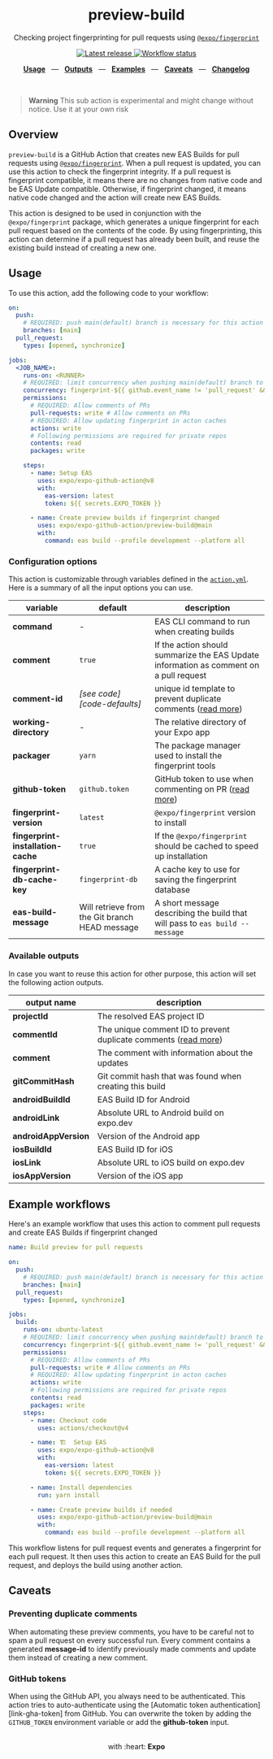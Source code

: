 <div align="center">
  <h1>preview-build</h1>
  <p>Checking project fingerprinting for pull requests using <a href="https://www.npmjs.com/package/@expo/fingerprint"><code>@expo/fingerprint</code></a></p>
</div>

<p align="center">
  <a href="https://github.com/expo/expo-github-action/releases" title="Latest release">
    <picture>
      <source media="(prefers-color-scheme: dark)" srcset="https://img.shields.io/github/package-json/v/expo/expo-github-action?style=flat-square&color=0366D6&labelColor=49505A">
      <img alt="Latest release" src="https://img.shields.io/github/package-json/v/expo/expo-github-action?style=flat-square&color=0366D6&labelColor=D1D5DA" />
    </picture>
  </a>
  <a href="https://github.com/expo/expo-github-action/actions" title="Workflow status">
    <picture>
      <source media="(prefers-color-scheme: dark)" srcset="https://img.shields.io/github/actions/workflow/status/expo/expo-github-action/test.yml?branch=main&style=flat-square&labelColor=49505A">
      <img alt="Workflow status" src="https://img.shields.io/github/actions/workflow/status/expo/expo-github-action/test.yml?branch=main&style=flat-square&labelColor=D1D5DA" />
    </picture>
  </a>
</p>

<p align="center">
  <a href="#usage"><b>Usage</b></a>
  &nbsp;&nbsp;&mdash;&nbsp;&nbsp;
  <a href="#available-outputs"><b>Outputs</b></a>
  &nbsp;&nbsp;&mdash;&nbsp;&nbsp;
  <a href="#example-workflows"><b>Examples</b></a>
  &nbsp;&nbsp;&mdash;&nbsp;&nbsp;
  <a href="#caveats"><b>Caveats</b></a>
  &nbsp;&nbsp;&mdash;&nbsp;&nbsp;
  <a href="https://github.com/expo/expo-github-action/blob/main/CHANGELOG.md"><b>Changelog</b></a>
</p>

<br />

> **Warning**
> This sub action is experimental and might change without notice. Use it at your own risk

## Overview

`preview-build` is a GitHub Action that creates new EAS Builds for pull requests using [`@expo/fingerprint`](https://www.npmjs.com/package/@expo/fingerprint). When a pull request is updated, you can use this action to check the fingerprint integrity. If a pull request is fingerprint compatible, it means there are no changes from native code and be EAS Update compatible. Otherwise, if fingerprint changed, it means native code changed and the action will create new EAS Builds.

This action is designed to be used in conjunction with the `@expo/fingerprint` package, which generates a unique fingerprint for each pull request based on the contents of the code. By using fingerprinting, this action can determine if a pull request has already been built, and reuse the existing build instead of creating a new one.

## Usage

To use this action, add the following code to your workflow:

```yaml
on:
  push:
    # REQUIRED: push main(default) branch is necessary for this action to update its fingerprint database
    branches: [main]
  pull_request:
    types: [opened, synchronize]

jobs:
  <JOB_NAME>:
    runs-on: <RUNNER>
    # REQUIRED: limit concurrency when pushing main(default) branch to prevent conflict for this action to update its fingerprint database
    concurrency: fingerprint-${{ github.event_name != 'pull_request' && 'main' || github.run_id }}
    permissions:
      # REQUIRED: Allow comments of PRs
      pull-requests: write # Allow comments on PRs
      # REQUIRED: Allow updating fingerprint in acton caches
      actions: write
      # Following permissions are required for private repos
      contents: read
      packages: write

    steps:
      - name: Setup EAS
        uses: expo/expo-github-action@v8
        with:
          eas-version: latest
          token: ${{ secrets.EXPO_TOKEN }}

      - name: Create preview builds if fingerprint changed
        uses: expo/expo-github-action/preview-build@main
        with:
          command: eas build --profile development --platform all
```

### Configuration options

This action is customizable through variables defined in the [`action.yml`](action.yml).
Here is a summary of all the input options you can use.

| variable                           | default                                        | description                                                                                    |
| ---------------------------------- | ---------------------------------------------- | ---------------------------------------------------------------------------------------------- |
| **command**                        | -                                              | EAS CLI command to run when creating builds                                                    |
| **comment**                        | `true`                                         | If the action should summarize the EAS Update information as comment on a pull request         |
| **comment-id**                     | _[see code][code-defaults]_                    | unique id template to prevent duplicate comments ([read more](#preventing-duplicate-comments)) |
| **working-directory**              | -                                              | The relative directory of your Expo app                                                        |
| **packager**                       | `yarn`                                       | The package manager used to install the fingerprint tools                                      |
| **github-token**                   | `github.token`                                 | GitHub token to use when commenting on PR ([read more](#github-tokens))                        |
| **fingerprint-version**            | `latest`                                       | `@expo/fingerprint` version to install                                                         |
| **fingerprint-installation-cache** | `true`                                         | If the `@expo/fingerprint` should be cached to speed up installation                           |
| **fingerprint-db-cache-key**       | `fingerprint-db`                               | A cache key to use for saving the fingerprint database                                         |
| **eas-build-message**              | Will retrieve from the Git branch HEAD message | A short message describing the build that will pass to `eas build --message`                   |

### Available outputs

In case you want to reuse this action for other purpose, this action will set the following action outputs.

| output name           | description                                                                                       |
| --------------------- | ------------------------------------------------------------------------------------------------- |
| **projectId**         | The resolved EAS project ID                                                                       |
| **commentId**         | The unique comment ID to prevent duplicate comments ([read more](#preventing-duplicate-comments)) |
| **comment**           | The comment with information about the updates                                                    |
| **gitCommitHash**     | Git commit hash that was found when creating this build                                           |
| **androidBuildId**    | EAS Build ID for Android                                                                          |
| **androidLink**       | Absolute URL to Android build on expo.dev                                                         |
| **androidAppVersion** | Version of the Android app                                                                        |
| **iosBuildId**        | EAS Build ID for iOS                                                                              |
| **iosLink**           | Absolute URL to iOS build on expo.dev                                                             |
| **iosAppVersion**     | Version of the iOS app                                                                            |

## Example workflows

Here's an example workflow that uses this action to comment pull requests and create EAS Builds if fingerprint changed

```yaml
name: Build preview for pull requests

on:
  push:
    # REQUIRED: push main(default) branch is necessary for this action to update its fingerprint database
    branches: [main]
  pull_request:
    types: [opened, synchronize]

jobs:
  build:
    runs-on: ubuntu-latest
    # REQUIRED: limit concurrency when pushing main(default) branch to prevent conflict for this action to update its fingerprint database
    concurrency: fingerprint-${{ github.event_name != 'pull_request' && 'main' || github.run_id }}
    permissions:
      # REQUIRED: Allow comments of PRs
      pull-requests: write # Allow comments on PRs
      # REQUIRED: Allow updating fingerprint in acton caches
      actions: write
      # Following permissions are required for private repos
      contents: read
      packages: write
    steps:
      - name: Checkout code
        uses: actions/checkout@v4

      - name: 🏗  Setup EAS
        uses: expo/expo-github-action@v8
        with:
          eas-version: latest
          token: ${{ secrets.EXPO_TOKEN }}

      - name: Install dependencies
        run: yarn install

      - name: Create preview builds if needed
        uses: expo/expo-github-action/preview-build@main
        with:
          command: eas build --profile development --platform all
```

This workflow listens for pull request events and generates a fingerprint for each pull request. It then uses this action to create an EAS Build for the pull request, and deploys the build using another action.

## Caveats

### Preventing duplicate comments

When automating these preview comments, you have to be careful not to spam a pull request on every successful run.
Every comment contains a generated **message-id** to identify previously made comments and update them instead of creating a new comment.

### GitHub tokens

When using the GitHub API, you always need to be authenticated.
This action tries to auto-authenticate using the [Automatic token authentication][link-gha-token] from GitHub.
You can overwrite the token by adding the `GITHUB_TOKEN` environment variable or add the **github-token** input.

<div align="center">
  <br />
  with :heart:&nbsp;<strong>Expo</strong>
  <br />
</div>
